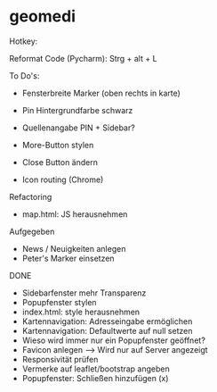 # geomedi

Hotkey:

Reformat Code (Pycharm):
Strg + alt + L


To Do's:
- Fensterbreite Marker (oben rechts in karte)
- Pin Hintergrundfarbe schwarz

- Quellenangabe PIN + Sidebar?
- More-Button stylen
- Close Button ändern
- Icon routing (Chrome)



Refactoring
- map.html: JS herausnehmen

Aufgegeben
- News / Neuigkeiten anlegen
- Peter's Marker einsetzen

DONE
- Sidebarfenster mehr Transparenz
- Popupfenster stylen
- index.html: style herausnehmen
- Kartennavigation: Adresseingabe ermöglichen
- Kartennavigation: Defaultwerte auf null setzen
- Wieso wird immer nur ein Popupfenster geöffnet?
- Favicon anlegen --> Wird nur auf Server angezeigt
- Responsivität prüfen
- Vermerke auf leaflet/bootstrap angeben
- Popupfenster: Schließen hinzufügen (x)
